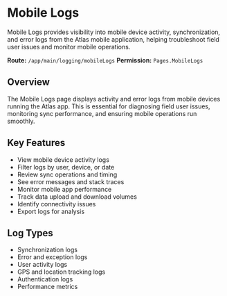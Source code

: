 # Mobile Logs

Mobile Logs provides visibility into mobile device activity, synchronization, and error logs from the Atlas mobile application, helping troubleshoot field user issues and monitor mobile operations.

**Route:** `/app/main/logging/mobileLogs`
**Permission:** `Pages.MobileLogs`

## Overview

The Mobile Logs page displays activity and error logs from mobile devices running the Atlas app. This is essential for diagnosing field user issues, monitoring sync performance, and ensuring mobile operations run smoothly.

## Key Features

* View mobile device activity logs
* Filter logs by user, device, or date
* Review sync operations and timing
* See error messages and stack traces
* Monitor mobile app performance
* Track data upload and download volumes
* Identify connectivity issues
* Export logs for analysis

## Log Types

* Synchronization logs
* Error and exception logs
* User activity logs
* GPS and location tracking logs
* Authentication logs
* Performance metrics

